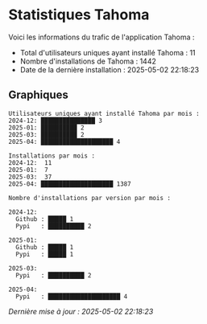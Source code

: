 # Statistiques Tahoma

Voici les informations du trafic de l'application Tahoma :
- Total d'utilisateurs uniques ayant installé Tahoma : 11
- Nombre d'installations de Tahoma : 1442
- Date de la dernière installation : 2025-05-02 22:18:23

## Graphiques
```
Utilisateurs uniques ayant installé Tahoma par mois :
2024-12: ███████████████ 3
2025-01: ██████████ 2
2025-03: ██████████ 2
2025-04: ████████████████████ 4
```

```
Installations par mois :
2024-12:  11
2025-01:  7
2025-03:  37
2025-04: ████████████████████ 1387
```

```
Nombre d'installations par version par mois :

2024-12:
  Github : █████ 1
  Pypi   : ██████████ 2

2025-01:
  Github : █████ 1
  Pypi   : █████ 1

2025-03:
  Pypi   : ██████████ 2

2025-04:
  Pypi   : ████████████████████ 4
```


*Dernière mise à jour : 2025-05-02 22:18:23*
